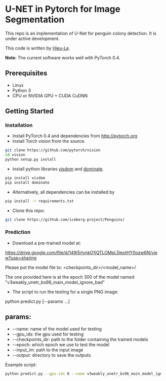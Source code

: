 # U-NET in Pytorch for Image Segmentation
This repo is an implementation of U-Net for penguin colony detection. It is under active development.

This code is written by [Hieu-Le](https://lmhieu612.github.io). 

**Note**: The current software works well with PyTorch 0.4.



## Prerequisites
- Linux
- Python 3
- CPU or NVIDIA GPU + CUDA CuDNN



## Getting Started
### Installation
- Install PyTorch 0.4 and dependencies from http://pytorch.org
- Install Torch vision from the source.
```bash
git clone https://github.com/pytorch/vision
cd vision
python setup.py install
```
- Install python libraries [visdom](https://github.com/facebookresearch/visdom) and [dominate](https://github.com/Knio/dominate).
```bash
pip install visdom
pip install dominate
```
- Alternatively, all dependencies can be installed by
```bash
pip install -r requirements.txt
```
- Clone this repo:
```bash
git clone https://github.com/iceberg-project/Penguins/
```
### Prediction
- Download a pre-trained model at:

https://drive.google.com/file/d/149j5rlynkO1jQTLOMpL5lextHY0ozw6N/view?usp=sharing

Please put the model file to: <checkpoints_dir>/<model_name>/

The one provided here is at the epoch 300 of the model named "v3weakly_unetr_bs96_main_model_ignore_bad"

- The script to run the testing for a single PNG image:

python predict.py [--params ...]

## params:
- --name: name of the model used for testing
- --gpu_ids: the gpu used for testing
- --checkpoints_dir: path to the folder containing the trained models
- --epoch: which epoch we use to test the model
- --input_im: path to the input image
- --output: directory to save the outputs

Example script:
```bash
python predict.py --gpu-ids 0 --name v3weakly_unetr_bs96_main_model_ignore_bad --epoch 300 --checkpoints_dir '../checkpoints_CVPR19W/' --output test --testset GE --input_im ../data/Penguins/Test/A/GE01_20120308222215_1050410000422100_12MAR08222215-M1BS-054072905140_01_P002_u08rf3031.png
```


